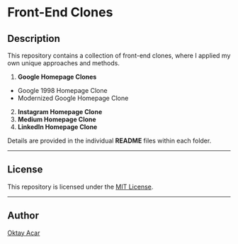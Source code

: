 # Front-End Clones

## Description

This repository contains a collection of front-end clones, where I applied my own unique approaches and methods.

1. **Google Homepage Clones**

- Google 1998 Homepage Clone
- Modernized Google Homepage Clone

2. **Instagram Homepage Clone**
3. **Medium Homepage Clone**
4. **LinkedIn Homepage Clone**

Details are provided in the individual **README** files within each folder.

---

## License

This repository is licensed under the [MIT License](https://github.com/oktay-acar/frontend-clones/blob/main/LICENSE).

---

## Author

[Oktay Acar](https://github.com/oktay-acar)
